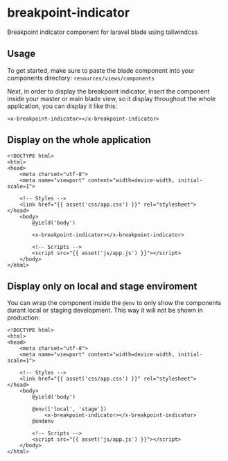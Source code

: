 # breakpoint-indicator
Breakpoint indicator component for laravel blade using tailwindcss


## Usage

To get started, make sure to paste the blade component into your components directory: `resources/views/components`

Next, in order to display the breakpoint indicator, insert the component inside your master or main blade view, so it display throughout the whole application, you can display it like this:

`<x-breakpoint-indicator></x-breakpoint-indicator>`

## Display on the whole application
```
<!DOCTYPE html>
<html>
<head>
    <meta charset="utf-8">
    <meta name="viewport" content="width=device-width, initial-scale=1">
    
    <!-- Styles -->
    <link href="{{ asset('css/app.css') }}" rel="stylesheet">
</head>
    <body>
        @yield('body')
        
        <x-breakpoint-indicator></x-breakpoint-indicator>

        <!-- Scripts -->
        <script src="{{ asset('js/app.js') }}"></script>
    </body>
</html>
```

## Display only on local and stage enviroment

You can wrap the component inside the `@env` to only show the components durant local or staging development. This way it will not be shown in production:
```
<!DOCTYPE html>
<html>
<head>
    <meta charset="utf-8">
    <meta name="viewport" content="width=device-width, initial-scale=1">
    
    <!-- Styles -->
    <link href="{{ asset('css/app.css') }}" rel="stylesheet">
</head>
    <body>
        @yield('body')
        
        @env(['local', 'stage'])
            <x-breakpoint-indicator></x-breakpoint-indicator>
        @endenv

        <!-- Scripts -->
        <script src="{{ asset('js/app.js') }}"></script>
    </body>
</html>
```
